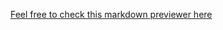 [Feel free to check this markdown previewer here](https://jabrix50.github.io/Markdown_Previewer_App/)